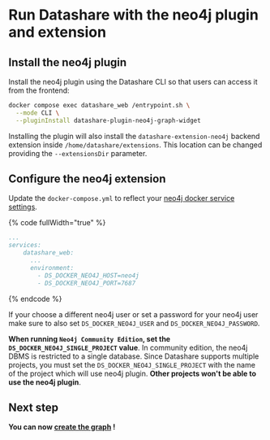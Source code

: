 # Run Datashare with the neo4j plugin and extension

## Install the neo4j plugin

Install the neo4j plugin using the Datashare CLI so that users can access it from the frontend:
```bash
docker compose exec datashare_web /entrypoint.sh \
  --mode CLI \
  --pluginInstall datashare-plugin-neo4j-graph-widget 
```

Installing the plugin will also install the `datashare-extension-neo4j` backend extension inside `/home/datashare/extensions`.
This location can be changed providing the `--extensionsDir` parameter. 

## Configure the neo4j extension

Update the `docker-compose.yml` to reflect your [neo4j docker service settings](../../usage/faq/general/how-to-run-neo4j.md#run-neo4j-inside-docker). 

{% code fullWidth="true" %}
```yaml
...
services:
    datashare_web:
      ...
      environment:
        - DS_DOCKER_NEO4J_HOST=neo4j
        - DS_DOCKER_NEO4J_PORT=7687
```
{% endcode %}

If your choose a different neo4j user or set a password for your neo4j user make sure to also set `DS_DOCKER_NEO4J_USER` and `DS_DOCKER_NEO4J_PASSWORD`.

**When running `Neo4j Community Edition`, set the `DS_DOCKER_NEO4J_SINGLE_PROJECT` value**. 
In community edition, the neo4j DBMS is restricted to a single database.
Since Datashare supports multiple projects, you must set the `DS_DOCKER_NEO4J_SINGLE_PROJECT` with the name of the project which will use neo4j plugin.
**Other projects won't be able to use the neo4j plugin**.


## Next step

**You can now [create the graph](create-and-update-the-graph.md) !**
